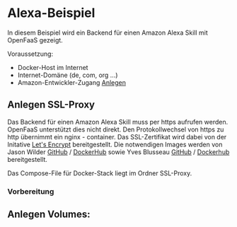 # Alexa-Beispiel

In diesem Beispiel wird ein Backend für einen Amazon Alexa Skill mit OpenFaaS gezeigt.

Voraussetzung:
* Docker-Host im Internet
* Internet-Domäne (de, com, org ...)
* Amazon-Entwickler-Zugang [Anlegen](https://developer.amazon.com/de/)

## Anlegen SSL-Proxy
Das Backend für einen Amazon Alexa Skill muss per https aufrufen werden. OpenFaaS unterstützt dies nicht direkt.
Den Protokollwechsel von https zu http übernimmt ein nginx - container. Das SSL-Zertifikat wird dabei von der Initative [Let's Encrypt](https://letsencrypt.org/) bereitgestellt. Die notwendigen Images werden von Jason Wilder [GitHub](https://github.com/jwilder/nginx-proxy) / [DockerHub](https://hub.docker.com/r/jwilder/nginx-proxy/) sowie Yves Blusseau [GitHub](https://github.com/JrCs/docker-letsencrypt-nginx-proxy-companion) / [Dockerhub](https://hub.docker.com/r/jrcs/letsencrypt-nginx-proxy-companion/) bereitgestellt.

Das Compose-File für Docker-Stack liegt im Ordner SSL-Proxy.
### Vorbereitung
Anlegen Volumes:
- 